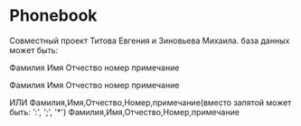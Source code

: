 # Phonebook
Совместный проект Титова Евгения и Зиновьева Михаила.
база данных может быть:

Фамилия
Имя
Отчество
номер
примечание

Фамилия 
Имя
Отчество
номер
примечание

ИЛИ
Фамилия,Имя,Отчество,Номер,примечание(вместо запятой может быть: ':', ';', '*')
Фамилия,Имя,Отчество,Номер,примечание 